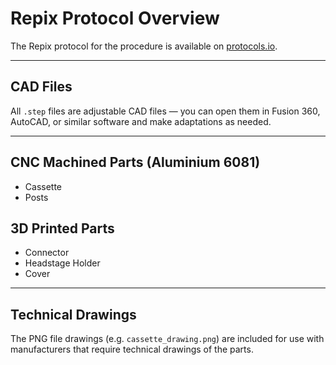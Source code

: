 # Repix Protocol Overview

The Repix protocol for the procedure is available on [protocols.io](https://www.protocols.io).

---

## CAD Files

All `.step` files are adjustable CAD files — you can open them in Fusion 360, AutoCAD, or similar software and make adaptations as needed.

---

## CNC Machined Parts (Aluminium 6081)

- Cassette  
- Posts

## 3D Printed Parts

- Connector  
- Headstage Holder  
- Cover

---

## Technical Drawings

The PNG file drawings (e.g. `cassette_drawing.png`) are included for use with manufacturers that require technical drawings of the parts.
